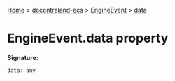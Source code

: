 [Home](./index) &gt; [decentraland-ecs](./decentraland-ecs.md) &gt; [EngineEvent](./decentraland-ecs.engineevent.md) &gt; [data](./decentraland-ecs.engineevent.data.md)

# EngineEvent.data property


**Signature:**
```javascript
data: any
```
